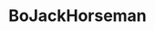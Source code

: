 ---
title: BoJackHorseman
crosslinks:
- furry_irl
- AskReddit
- autotldr
- rickandmorty
- TVDetails
- television
- IAmA
- tennis
- iamverysmart
- xkcd
- Showerthoughts
- lipsum
- KarmaConspiracy
- reddCoin
- ShitRedditSays
- dontdeadopeninside
- OutOfTheLoop
- nottheonion
- shitpost
- SadHorseShow
---